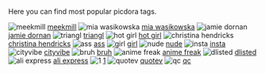 Here you can find most popular picdora tags.

<img src="https://scontent.cdninstagram.com/t51.2885-15/e15/10549764_1034167486612375_84355374_n.jpg?ig_cache_key=OTQ3MTg5OTc2MjMzNzMzMTEx.2" alt="meekmill">
<a href="https://www.picdora.com/tag/meekmill">meekmill</a>

<img src="https://scontent.cdninstagram.com/t51.2885-15/e15/10546568_721370791233420_1117727583_n.jpg?ig_cache_key=Nzc5Mzg0NjQ1MDk5ODg5MjE3.2" alt="mia wasikowska">
<a href="https://www.picdora.com/tag/mia%20wasikowska">mia wasikowska</a>

<img src="https://scontent.cdninstagram.com/t51.2885-15/s640x640/sh0.08/e35/12424442_199851660392917_846017125_n.jpg?ig_cache_key=MTIxNjAyNDY2Mzg5NzA1NzU3MQ%3D%3D.2.l" alt="jamie dornan">
<a href="https://www.picdora.com/tag/jamie%20dornan">jamie dornan</a>

<img src="https://scontent.cdninstagram.com/t51.2885-15/e15/10748338_806175399423662_1686416993_n.jpg?ig_cache_key=ODYwMTAyNTE1Nzk4NTgyMDk1.2" alt="triangl">
<a href="https://www.picdora.com/tag/triangl">triangl</a>

<img src="https://scontent.cdninstagram.com/t51.2885-15/e15/11378885_840193999389177_242973391_n.jpg?ig_cache_key=Nzc3NTQyMDc5NDg3ODgyMDUw.2" alt="hot girl">
<a href="https://www.picdora.com/tag/hot%20girl">hot girl</a>

<img src="https://scontent.cdninstagram.com/t51.2885-15/s640x640/sh0.08/e35/12479219_1661395080777998_43233974_n.jpg?ig_cache_key=MTE3NDIzOTg4NTc5OTUzOTEyOQ%3D%3D.2" alt="christina hendricks">
<a href="https://www.picdora.com/tag/christina%20hendricks">christina hendricks</a>

<img src="https://scontent.cdninstagram.com/t51.2885-15/e15/10665601_1468922030027869_1633550141_n.jpg?ig_cache_key=ODAwNTg0MzEwMTY3NjQ3MDUz.2" alt="ass">
<a href="https://www.picdora.com/tag/ass">ass</a>

<img src="https://scontent.cdninstagram.com/t51.2885-15/e15/10598302_775696495806865_559166007_n.jpg?ig_cache_key=Nzk5OTI1MjE0MDgyOTcwNTY4.2" alt="girl">
<a href="https://www.picdora.com/tag/girl">girl</a>

<img src="https://scontent.cdninstagram.com/t51.2885-15/e15/10643866_683610975049410_281039586_n.jpg?ig_cache_key=ODEzNzkzODk4MDM1NjIyMDAz.2" alt="nude">
<a href="https://www.picdora.com/tag/nude">nude</a>

<img src="https://scontent.cdninstagram.com/t51.2885-15/e15/10691731_1544531472432418_1173300515_n.jpg?ig_cache_key=ODA0MTY4MTQyMjIxNDIzNTM1.2" alt="insta">
<a href="https://www.picdora.com/tag/insta">insta</a>

<img src="https://scontent.cdninstagram.com/t51.2885-15/s640x640/sh0.08/e35/13129930_473980522802263_1427460623_n.jpg?ig_cache_key=MTI0MTgwMDk2ODgxODU5NjE5NQ%3D%3D.2" alt="cityvibe">
<a href="https://www.picdora.com/tag/cityvibe">cityvibe</a>

<img src="https://scontent.cdninstagram.com/t51.2885-15/s640x640/sh0.08/e35/12534082_1531104947188891_61318645_n.jpg?ig_cache_key=MTE3ODA1MDQ0MDIzMzA4NzU0Ng%3D%3D.2.l" alt="bruh">
<a href="https://www.picdora.com/tag/bruh">bruh</a>

<img src="https://scontent.cdninstagram.com/t51.2885-15/s640x640/sh0.08/e35/13181248_1568616656769068_2010653333_n.jpg?ig_cache_key=MTI1MjEwNzkxOTYxNzUyMjkxMg%3D%3D.2" alt="anime freak">
<a href="https://www.picdora.com/tag/anime%20freak">anime freak</a>

<img src="https://scontent.cdninstagram.com/t51.2885-15/e15/11337162_408102122711172_1875539328_n.jpg?ig_cache_key=MTAwNjUxNzc2MTc4MzM1NTkwNg%3D%3D.2" alt="dlisted">
<a href="https://www.picdora.com/tag/dlisted">dlisted</a>

<img src="https://scontent.cdninstagram.com/t51.2885-15/e15/924344_696012590457528_1201640992_n.jpg?ig_cache_key=NzE0NDQ3NDYwNTA2OTk2Mzg2.2" alt="ali express">
<a href="https://www.picdora.com/tag/ali%20express">ali express</a>

<img src="https://scontent.cdninstagram.com/t51.2885-15/e15/10644006_1472434953040715_2012973739_n.jpg?ig_cache_key=ODA3OTQzMzk4MDIzMTgxMTc1.2" alt="1">
<a href="https://www.picdora.com/tag/1">1</a>

<img src="https://scontent.cdninstagram.com/t51.2885-15/s640x640/sh0.08/e35/12940740_169017020160987_1563833559_n.jpg?ig_cache_key=MTIzNjI4MjM4MTM0NTI3MjYxMw%3D%3D.2" alt="quotev">
<a href="https://www.picdora.com/tag/quotev">quotev</a>

<img src="https://scontent.cdninstagram.com/t51.2885-15/e15/11230503_1189594917733418_895211813_n.jpg?ig_cache_key=NDUwOTMwODIzMDQzNTgyNjUy.2" alt="qc">
<a href="https://www.picdora.com/tag/qc">qc</a>
